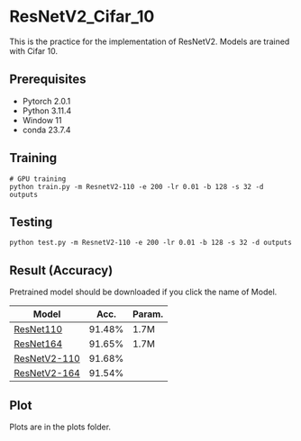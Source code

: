 # ResNetV2_Cifar_10

This is the practice for the implementation of ResNetV2.  Models are trained with Cifar 10.

## Prerequisites
- Pytorch 2.0.1
- Python 3.11.4
- Window 11
- conda 23.7.4

## Training
```
# GPU training
python train.py -m ResnetV2-110 -e 200 -lr 0.01 -b 128 -s 32 -d outputs
```

## Testing
```
python test.py -m ResnetV2-110 -e 200 -lr 0.01 -b 128 -s 32 -d outputs
```

## Result (Accuracy)

Pretrained model should be downloaded if you click the name of Model.

| Model             | Acc.        |Param.        |
| ----------------- | ----------- |----------|
| [ResNet110]()          | 91.48%     |    1.7M      |
| [ResNet164]()          | 91.65%      |     1.7M     |
| [ResNetV2-110]()         | 91.68%      |        |
| [ResNetV2-164]()          | 91.54%      |         |
 

## Plot
Plots are in the plots folder.
